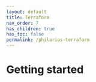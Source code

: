 ```yaml
---
layout: default
title: Terraform
nav_order: 7
has_children: true
has_toc: false
permalink: /philarios-terraform
---
```


# Getting started
